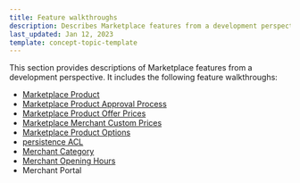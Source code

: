 ```yaml
---
title: Feature walkthroughs
description: Describes Marketplace features from a development perspective
last_updated: Jan 12, 2023
template: concept-topic-template
---
```


This section provides descriptions of Marketplace features from a development perspective. It includes the following feature walkthroughs:
* [Marketplace Product](/docs/marketplace/dev/feature-walkthroughs/{{page.version}}/marketplace-product-feature-walkthrough.html)
* [Marketplace Product Approval Process](/docs/marketplace/dev/feature-walkthroughs/{{page.version}}/marketplace-product-approval-process-feature-walkthrough.html)
* [Marketplace Product Offer Prices](/docs/marketplace/dev/feature-walkthroughs/{{page.version}}/marketplace-product-offer-prices-feature-walkthrough.html)
* [Marketplace Merchant Custom Prices](/docs/marketplace/dev/feature-walkthroughs/{{page.version}}/marketplace-merchant-custom-prices-feature-walkthrough.html)
* [Marketplace Product Options](/docs/marketplace/dev/feature-walkthroughs/{{page.version}}/marketplace-product-options-feature-walkthrough.html)
* [persistence ACL](/docs/marketplace/dev/feature-walkthroughs/{{page.version}}/persistence-acl-feature-walkthrough/persistence-acl-feature-walkthrough.html)
* [Merchant Category](/docs/marketplace/dev/feature-walkthroughs/{{page.version}}/merchant-category-feature-walkthrough.html)
* [Merchant Opening Hours](/docs/marketplace/dev/feature-walkthroughs/{{page.version}}/merchant-opening-hours-feature-walkthrough.html)
* Merchant Portal

